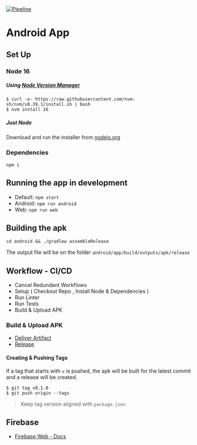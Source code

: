 [![Pipeline](https://github.com/taller2-grupo5-rostov-1c2022/android-app/actions/workflows/pipeline.yml/badge.svg)](https://github.com/taller2-grupo5-rostov-1c2022/android-app/actions/workflows/pipeline.yml)

# Android App

## Set Up

### Node 16

##### Using [Node Version Manager](https://github.com/nvm-sh/nvm)

```
$ curl -o- https://raw.githubusercontent.com/nvm-sh/nvm/v0.39.1/install.sh | bash
$ nvm install 16
```

##### Just Node

Download and run the installer from [nodejs.org](https://nodejs.org)

### Dependencies

```
npm i
```

## Running the app in development

- Default: `npm start`
- Android: `npm run android`
- Web: `npm run web`

## Building the apk

```
cd android && ./gradlew assembleRelease
```

The output file will be on the folder `android/app/build/outputs/apk/release`

## Workflow - CI/CD

- Cancel Redundant Workflows
- Setup ( Checkout Repo , Install Node & Dependencies )
- Run Linter
- Run Tests
- Build & Upload APK

### Build & Upload APK

- [Deliver Artifact](https://github.com/marketplace/actions/react-native-android-build-apk)
- [Release](https://github.com/softprops/action-gh-release)

#### Creating & Pushing Tags

If a tag that starts with `v` is pushed, the apk will be built for the latest commit and a release will be created.

```
$ git tag v0.1.0
$ git push origin --tags
```

> Keep tag version aligned with `package.json`

## Firebase

- [Firebase Web - Docs](https://firebase.google.com/docs/auth/web/start)
